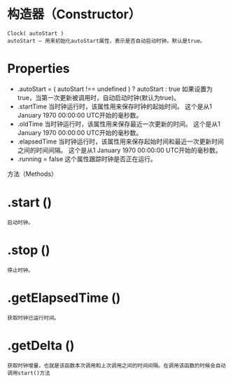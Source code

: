 # 构造器（Constructor）
	Clock( autoStart )
	autoStart — 用来初始化autoStart属性，表示是否自动启动时钟。默认是true。

# Properties
* .autoStart = ( autoStart !== undefined ) ? autoStart : true 如果设置为true，当第一次更新被调用时，自动启动时钟(默认为true)。
* .startTime 当时钟运行时，该属性用来保存时钟的起始时间。 
	这个是从1 January 1970 00:00:00 UTC开始的毫秒数。
* .oldTime 当时钟运行时，该属性用来保存最近一次更新的时间。 
	这个是从1 January 1970 00:00:00 UTC开始的毫秒数。
* .elapsedTime 当时钟运行时，该属性用来保存起始时间和最近一次更新时间之间的时间间隔。 
	这个是从1 January 1970 00:00:00 UTC开始的毫秒数。
* .running = false 这个属性跟踪时钟是否正在运行。


方法（Methods）
# .start ()
	启动时钟。
# .stop ()
	停止时钟。
# .getElapsedTime ()
	获取时钟已运行时间。
# .getDelta ()
	获取时钟增量，也就是该函数本次调用和上次调用之间的时间间隔。在调用该函数的时候会自动调用start()方法








